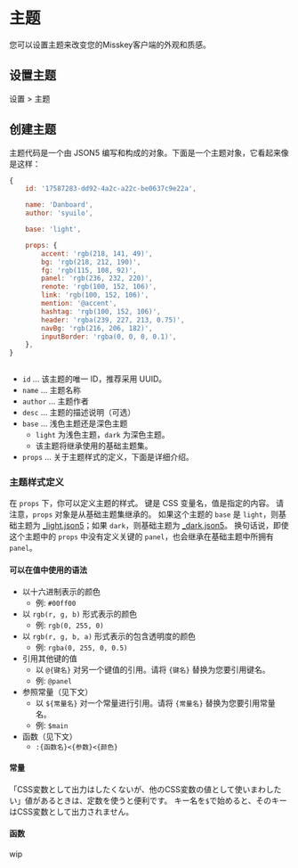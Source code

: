 # 主题

您可以设置主题来改变您的Misskey客户端的外观和质感。

## 设置主题
设置 > 主题

## 创建主题
主题代码是一个由 JSON5 编写和构成的对象。下面是一个主题对象，它看起来像是这样：
``` js
{
    id: '17587283-dd92-4a2c-a22c-be0637c9e22a',

    name: 'Danboard',
    author: 'syuilo',

    base: 'light',

    props: {
        accent: 'rgb(218, 141, 49)',
        bg: 'rgb(218, 212, 190)',
        fg: 'rgb(115, 108, 92)',
        panel: 'rgb(236, 232, 220)',
        renote: 'rgb(100, 152, 106)',
        link: 'rgb(100, 152, 106)',
        mention: '@accent',
        hashtag: 'rgb(100, 152, 106)',
        header: 'rgba(239, 227, 213, 0.75)',
        navBg: 'rgb(216, 206, 182)',
        inputBorder: 'rgba(0, 0, 0, 0.1)',
    },
}



```

* `id` ... 该主题的唯一 ID，推荐采用 UUID。
* `name` ... 主题名称
* `author` ... 主题作者
* `desc` ... 主题的描述说明（可选）
* `base` ... 浅色主题还是深色主题
    * `light` 为浅色主题，`dark` 为深色主题。
    * 该主题将继承使用的基础主题集。
* `props` ... 关于主题样式的定义，下面是详细介绍。

### 主题样式定义
在 `props` 下，你可以定义主题的样式。 键是 CSS 变量名，值是指定的内容。 请注意，`props` 对象是从基础主题集继承的。 如果这个主题的 `base` 是 `light`，则基础主题为 [_light.json5](https://github.com/syuilo/misskey/blob/develop/src/client/themes/_light.json5)；如果 `dark`，则基础主题为 [_dark.json5](https://github.com/syuilo/misskey/blob/develop/src/client/themes/_dark.json5)。 换句话说，即使这个主题中的 `props` 中没有定义关键的 `panel`，也会继承在基础主题中所拥有 `panel`。

#### 可以在值中使用的语法
* 以十六进制表示的颜色
    * 例: `#00ff00`
* 以 `rgb(r, g, b)` 形式表示的颜色
    * 例: `rgb(0, 255, 0)`
* 以 `rgb(r, g, b, a)` 形式表示的包含透明度的颜色
    * 例: `rgba(0, 255, 0, 0.5)`
* 引用其他键的值
    * 以 `@{键名}` 对另一个键值的引用。请将 `{键名}` 替换为您要引用键名。
    * 例: `@panel`
* 参照常量（见下文）
    * 以 `${常量名}` 对一个常量进行引用。请将 `{常量名}` 替换为您要引用常量名。
    * 例: `$main`
* 函数（见下文）
    * `:{函数名}<{参数}<{颜色}`

#### 常量
「CSS変数として出力はしたくないが、他のCSS変数の値として使いまわしたい」値があるときは、定数を使うと便利です。 キー名を`$`で始めると、そのキーはCSS変数として出力されません。

#### 函数
wip
